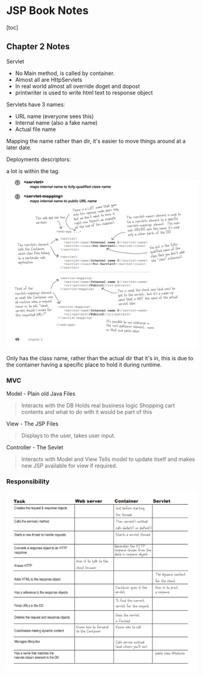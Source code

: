 # JSP Book Notes

[toc]

## Chapter 2 Notes

Servlet

* No Main method, is called by container.
* Almost all are HttpServlets
* In real world almost all override doget and dopost
* printwriter is used to write html text to response object

Servlets have 3 names:

* URL name (everyone sees this)
* Internal name (also a fake name)
* Actual file name

Mapping the name rather than dir, it's easier to move things around at a later date.

Deployments descriptors:

a lot is within the <webapp> tag.

![Servlet Mapping](jspBookNotes.assets\servletMapping.jpg)

Only has the class name, rather than the actual dir that it's in, this is due to the container having a specific place to hold it during runtime.

### MVC

Model - Plain old Java Files

> Interacts with the DB
> Holds real business logic
> Shopping cart contents and what to do with it would be part of this

View - The JSP Files

> Displays to the user, takes user input.

Controller - The Sevlet

> Interacts with Model and View
> Tells model to update itself and makes new JSP available for view if required.

### Responsibility

<img src="jspBookNotes.assets\partResponsibilities" alt="Part Responsibilities" style="zoom:150%;" />

